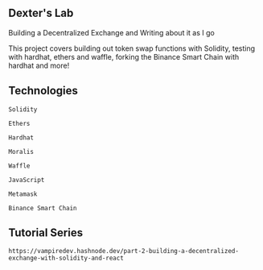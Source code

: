 ## Dexter's Lab

Building a Decentralized Exchange and Writing about it as I go

This project covers building out token swap functions with Solidity, testing with hardhat, ethers and waffle, forking the Binance Smart Chain with hardhat and more!





## Technologies

```
Solidity

Ethers

Hardhat

Moralis

Waffle

JavaScript

Metamask

Binance Smart Chain

```

## Tutorial Series

``https://vampiredev.hashnode.dev/part-2-building-a-decentralized-exchange-with-solidity-and-react``



